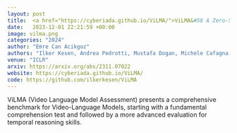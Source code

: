 ```yaml
---
layout: post
title:  <a href="https://cyberiada.github.io/ViLMA/">ViLMA&#58 A Zero-Shot Benchmark for Linguistic and Temporal Grounding in Video-Language Models</a>
date:   2023-12-01 22:21:59 +00:00
image: vilma.png
categories: "2024"
author: "Emre Can Acikgoz"
authors: "Ilker Kesen, Andrea Pedrotti, Mustafa Dogan, Michele Cafagna, <strong>Emre Can Acikgoz</strong>, Letitia Parcalabescu, Iacer Calixto, Anette Frank, Albert Gatt, Aykut Erdem, Erkut Erdem"
venue: "ICLR"
arxiv: https://arxiv.org/abs/2311.07022
website: https://cyberiada.github.io/ViLMA/
code: https://github.com/ilkerkesen/ViLMA
---
```

<!-- ViLMA presents a comprehensive benchmark for Video-Language Models to evaluate their capabilities. It is introduced with an initial assessment that assesses a model's fundamental comprehension skills, which is then followed by a more advanced primary evaluation designed to gauge its specific temporal reasoning abilities. -->
ViLMA (Video Language Model Assessment) presents a comprehensive benchmark for Video-Language Models, starting with a fundamental comprehension test and followed by a more advanced evaluation for temporal reasoning skills.